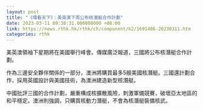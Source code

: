 ```yaml
---
layout: post
title: "《環看天下》：美英澳下周公布核潛艇合作計劃"
date: 2023-03-11 09:38:31.000000000 +08:00
link: https://news.rthk.hk/rthk/ch/component/k2/1691486-20230311.htm
categories: rthk
---
```


美英澳領袖下星期將在美國舉行峰會。傳媒廣泛報道，三國將公布核潛艇合作計劃。

作為三邊安全夥伴關係的一部分，澳洲將購買最多5艘美國核潛艇。三國還計劃合作，採用英國設計與美國技術，為澳洲建造新型核潛艇。

中國批評三國的合作計劃，嚴重構成核擴散風險，刺激軍備競賽，破壞亞太地區的和平穩定。澳洲則強調，只購買核動力潛艇，不會為核潛艇裝備核武。
